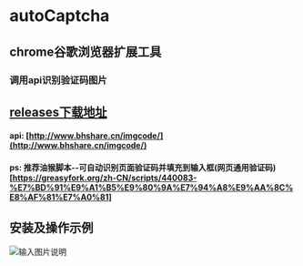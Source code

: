 # autoCaptcha
## chrome谷歌浏览器扩展工具
### 调用api识别验证码图片
## [releases下载地址](https://gitee.com/hchow/auto-captcha/attach_files/1071239/download/autoCaptcha.zip)
#### api: [http://www.bhshare.cn/imgcode/](http://www.bhshare.cn/imgcode/)
#### ps: 推荐油猴脚本--可自动识别页面验证码并填充到输入框(网页通用验证码)[https://greasyfork.org/zh-CN/scripts/440083-%E7%BD%91%E9%A1%B5%E9%80%9A%E7%94%A8%E9%AA%8C%E8%AF%81%E7%A0%81]
## 安装及操作示例
![输入图片说明](docs/images.gif)